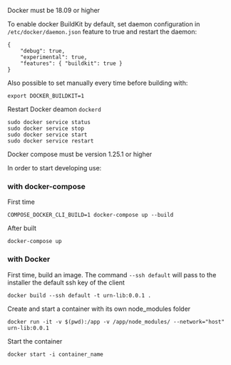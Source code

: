 Docker must be 18.09 or higher

To enable docker BuildKit by default, set daemon configuration in 
`/etc/docker/daemon.json` feature to true and restart the daemon:

```
{
	"debug": true,
	"experimental": true,
	"features": { "buildkit": true }
}
```

Also possible to set manually every time before building with:
```
export DOCKER_BUILDKIT=1
```

Restart Docker deamon `dockerd`
```
sudo docker service status
sudo docker service stop
sudo docker service start
sudo docker service restart
```

Docker compose must be version 1.25.1 or higher


In order to start developing use:

### with docker-compose

First time
```
COMPOSE_DOCKER_CLI_BUILD=1 docker-compose up --build
```

After built
```
docker-compose up
```


### with Docker

First time, build an image.
The command `--ssh default` will pass to the installer the default ssh key of the client
```
docker build --ssh default -t urn-lib:0.0.1 .
```

Create and start a container with its own node_modules folder
```
docker run -it -v $(pwd):/app -v /app/node_modules/ --network="host" urn-lib:0.0.1
```

Start the container
```
docker start -i container_name
```

